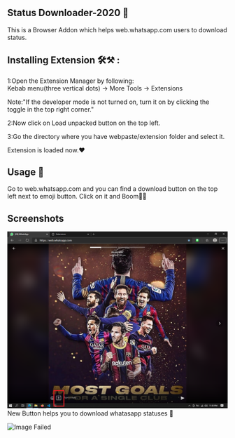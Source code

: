 ## Status Downloader-2020 🚉   
This is a Browser Addon which helps web.whatsapp.com users to download status.     

## Installing Extension 🛠⚒ : ##

1:Open the Extension Manager by following:   
Kebab menu(three vertical dots) -> More Tools -> Extensions        

Note:"If the developer mode is not turned on, turn it on by clicking the toggle in the top right corner."   

2:Now click on Load unpacked button on the top left.    

3:Go the directory where you have webpaste/extension folder and select it.      

Extension is loaded now.❤  

## Usage 🚉 ##
Go to web.whatsapp.com and you can find a download button on the top left next to emoji button.
Click on it and Boom🎇🎇

## Screenshots
![Image Failed](/screenshots/display.PNG)    
New Button helps you to download whatasapp statuses 📩

![Image Failed](/screenshots/display1.PNG)    



